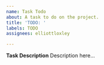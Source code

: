 ```yaml
---
name: Task Todo
about: A task to do on the project.
title: 'TODO: '
labels: TODO
assignees: elliottloxley

---
```


**Task Description**
Description here...
